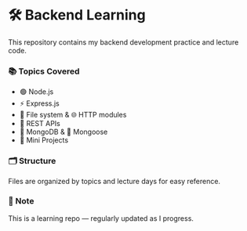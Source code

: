# 🛠️ Backend Learning 
This repository contains my backend development practice and lecture code.

### 📚 Topics Covered
- 🟢 Node.js 
- ⚡ Express.js
- 📂 File system & 🌐 HTTP modules
- 🔄 REST APIs
- 🍃 MongoDB & 🧬 Mongoose
- 🧪 Mini Projects

### 🗂️ Structure
Files are organized by topics and lecture days for easy reference.

### 📝 Note
This is a learning repo — regularly updated as I progress.
